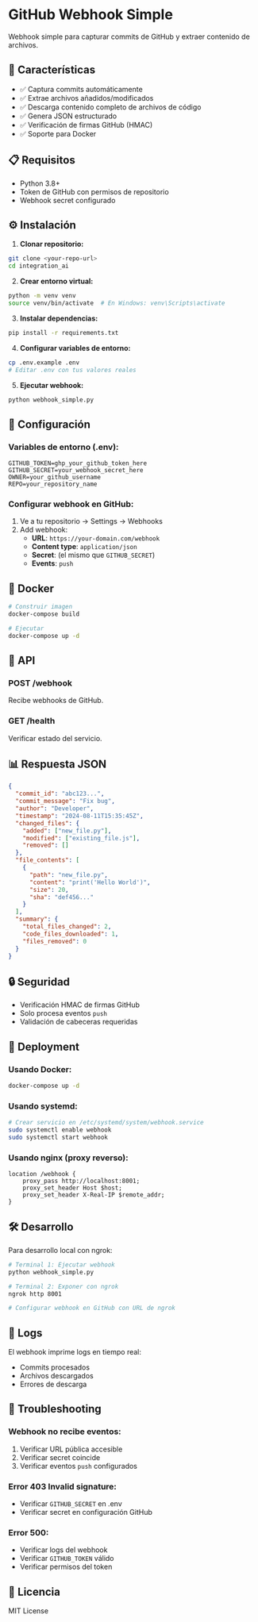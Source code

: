 # GitHub Webhook Simple

Webhook simple para capturar commits de GitHub y extraer contenido de archivos.

## 🚀 Características

- ✅ Captura commits automáticamente
- ✅ Extrae archivos añadidos/modificados
- ✅ Descarga contenido completo de archivos de código
- ✅ Genera JSON estructurado
- ✅ Verificación de firmas GitHub (HMAC)
- ✅ Soporte para Docker

## 📋 Requisitos

- Python 3.8+
- Token de GitHub con permisos de repositorio
- Webhook secret configurado

## ⚙️ Instalación

1. **Clonar repositorio:**
```bash
git clone <your-repo-url>
cd integration_ai
```

2. **Crear entorno virtual:**
```bash
python -m venv venv
source venv/bin/activate  # En Windows: venv\Scripts\activate
```

3. **Instalar dependencias:**
```bash
pip install -r requirements.txt
```

4. **Configurar variables de entorno:**
```bash
cp .env.example .env
# Editar .env con tus valores reales
```

5. **Ejecutar webhook:**
```bash
python webhook_simple.py
```

## 🔧 Configuración

### Variables de entorno (.env):

```env
GITHUB_TOKEN=ghp_your_github_token_here
GITHUB_SECRET=your_webhook_secret_here
OWNER=your_github_username
REPO=your_repository_name
```

### Configurar webhook en GitHub:

1. Ve a tu repositorio → Settings → Webhooks
2. Add webhook:
   - **URL**: `https://your-domain.com/webhook`
   - **Content type**: `application/json`
   - **Secret**: (el mismo que `GITHUB_SECRET`)
   - **Events**: `push`

## 🐳 Docker

```bash
# Construir imagen
docker-compose build

# Ejecutar
docker-compose up -d
```

## 📡 API

### POST /webhook
Recibe webhooks de GitHub.

### GET /health
Verificar estado del servicio.

## 📊 Respuesta JSON

```json
{
  "commit_id": "abc123...",
  "commit_message": "Fix bug",
  "author": "Developer",
  "timestamp": "2024-08-11T15:35:45Z",
  "changed_files": {
    "added": ["new_file.py"],
    "modified": ["existing_file.js"],
    "removed": []
  },
  "file_contents": [
    {
      "path": "new_file.py",
      "content": "print('Hello World')",
      "size": 20,
      "sha": "def456..."
    }
  ],
  "summary": {
    "total_files_changed": 2,
    "code_files_downloaded": 1,
    "files_removed": 0
  }
}
```

## 🔒 Seguridad

- Verificación HMAC de firmas GitHub
- Solo procesa eventos `push`
- Validación de cabeceras requeridas

## 🚀 Deployment

### Usando Docker:
```bash
docker-compose up -d
```

### Usando systemd:
```bash
# Crear servicio en /etc/systemd/system/webhook.service
sudo systemctl enable webhook
sudo systemctl start webhook
```

### Usando nginx (proxy reverso):
```nginx
location /webhook {
    proxy_pass http://localhost:8001;
    proxy_set_header Host $host;
    proxy_set_header X-Real-IP $remote_addr;
}
```

## 🛠️ Desarrollo

Para desarrollo local con ngrok:

```bash
# Terminal 1: Ejecutar webhook
python webhook_simple.py

# Terminal 2: Exponer con ngrok
ngrok http 8001

# Configurar webhook en GitHub con URL de ngrok
```

## 📝 Logs

El webhook imprime logs en tiempo real:
- Commits procesados
- Archivos descargados
- Errores de descarga

## 🔧 Troubleshooting

### Webhook no recibe eventos:
1. Verificar URL pública accesible
2. Verificar secret coincide
3. Verificar eventos `push` configurados

### Error 403 Invalid signature:
- Verificar `GITHUB_SECRET` en .env
- Verificar secret en configuración GitHub

### Error 500:
- Verificar logs del webhook
- Verificar `GITHUB_TOKEN` válido
- Verificar permisos del token

## 📄 Licencia

MIT License
